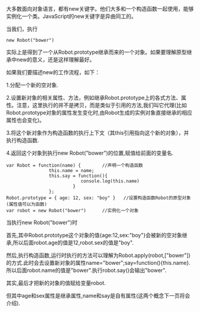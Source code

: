 大多数面向对象语言，都有new关键字。他们大多和一个构造函数一起使用，能够实例化一个类。JavaScript的new关键字是异曲同工的。

当我们，执行

    new Robot("bower")

实际上是得到了一个从Robot.prototype继承而来的一个对象。如果要理解原型继承中new的意义，还是这样理解最好。

如果我们要描述new的工作流程，如下：

1.分配一个新的空对象.

2.设置新对象的相关属性、方法，例如继承Robot.prototype上的各式方法、属性。注意，这里执行的并不是拷贝，而是类似于引用的方法,我们叫它代理(比如Robot.prototype对象的属性发生变化时,由Robot生成的实例对象直接继承的相应属性也会变化)。

3.将这个新对象作为构造函数的执行上下文（其this引用指向这个新的对象），并执行构造函数.

4.返回这个对象到执行new Robot("bower")的位置,赋值给前面的变量名.

    var Robot = function(name) {        //声明一个构造函数
                    this.name = name;
                    this.say = function(){
                                console.log(this.name)
                             }
                    };
    Robot.prototype = { age: 12, sex: "boy" }	//设置构造函数Robot的原型对象(属性值可以为函数)
    var robot = new Robot("bower")		//实例化一个对象

当执行new Robot("bower")时

首先,其中Robot.prototype这个对象的值{age:12,sex:"boy"}会被新的空对象继承,所以后面robot.age的值是12,robot.sex的值是"boy".

然后,执行构造函数,运行时执行的方法可以理解为Robot.apply(robot,["bower"])的方式.此时会去设置新对象的属性name="bower";say=function(){this.name}.所以后面robot.name的值是"bower".执行robot.say()会输出"bower".

其实,最后才把新的对象的值赋给变量robot.

但其中age和sex属性是继承属性,name和say是自有属性(这两个概念下一页将会介绍).


